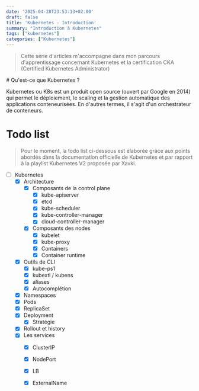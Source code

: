 ```yaml
---
date: '2025-04-28T23:53:13+02:00'
draft: false
title: 'Kubernetes - Introduction'
summary: "Introduction à Kubernetes"
tags: ["kubernetes"]
categories: ["Kubernetes"]
---
```


> Cette série d'articles m'accompagne dans mon parcours d'apprentissage concernant Kubernetes et la certification CKA (Certified Kubernetes Administrator)

# Qu'est-ce que Kubernetes ?

Kubernetes ou K8s est un produit open source (ouvert par Google en 2014) qui permet le déploiement, le scaling et la gestion automatique des applications conteneurisées. En d'autres termes, il s'agit d'un orchestrateur de conteneurs.

# Todo list

> Pour le moment, la todo list ci-dessous est élaborée grâce aux points abordés dans la documentation officielle de Kubernetes et par rapport à la playlist Kubernetes V2 proposée par Xavki.

- [ ] Kubernetes
    - [x] Architecture
        - [x] Composants de la control plane
            - [x] kube-apiserver
            - [x] etcd
            - [x] kube-scheduler
            - [x] kube-controller-manager
            - [x] cloud-controller-manager
        - [x] Composants des nodes
            - [x] kubelet
            - [x] kube-proxy
            - [x] Containers
            - [x] Container runtime
    - [x] Outils de CLI
        - [x] kube-ps1
        - [x] kubextl / kubens
        - [x] aliases
        - [x] Autocomplétion    
    - [x] Namespaces
    - [x] Pods
    - [x] ReplicaSet
    - [x] Deployment
        - [X] Stratégie
    - [x] Rollout et history
    - [x] Les services
        - [x] ClusterIP
        - [x] NodePort
        - [x] LB
        - [x] ExternalName
        